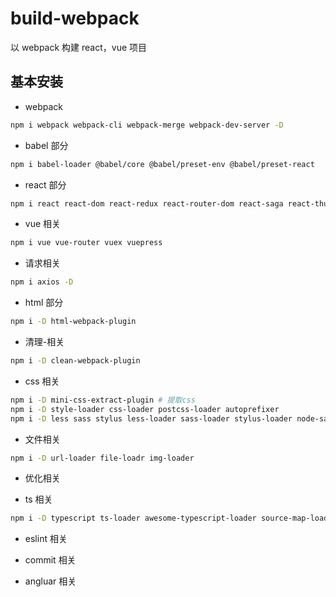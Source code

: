 # build-webpack

以 webpack 构建 react，vue 项目

## 基本安装

- webpack

```bash
npm i webpack webpack-cli webpack-merge webpack-dev-server -D
```

- babel 部分

```bash
npm i babel-loader @babel/core @babel/preset-env @babel/preset-react
```

- react 部分

```bash
npm i react react-dom react-redux react-router-dom react-saga react-thunk -S
```

- vue 相关

```bash
npm i vue vue-router vuex vuepress
```

- 请求相关

```bash
npm i axios -D
```

- html 部分

```bash
npm i -D html-webpack-plugin
```

- 清理-相关

```bash
npm i -D clean-webpack-plugin
```

- css 相关

```bash
npm i -D mini-css-extract-plugin # 提取css
npm i -D style-loader css-loader postcss-loader autoprefixer
npm i -D less sass stylus less-loader sass-loader stylus-loader node-sass
```

- 文件相关

```bash
npm i -D url-loader file-loadr img-loader
```

- 优化相关

- ts 相关

```bash
npm i -D typescript ts-loader awesome-typescript-loader source-map-loader
```

- eslint 相关

- commit 相关



- angluar 相关
